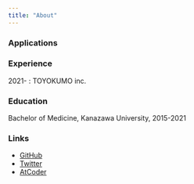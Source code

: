 ```yaml
---
title: "About"
---
```


### Applications

### Experience

2021- : TOYOKUMO inc.

### Education

Bachelor of Medicine, Kanazawa University, 2015-2021

### Links

- [GitHub](https://github.com/motoshira)
- [Twitter](https://twitter.com/motoshira)
- [AtCoder](https://atcoder.jp/users/motoshira)
